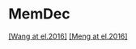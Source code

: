 # MemDec

[[Wang at el.2016]](https://arxiv.org/pdf/1606.02003.pdf)
[[Meng at el.2016]](https://arxiv.org/pdf/1610.05011.pdf)